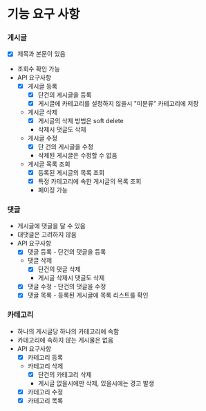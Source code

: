 # 기능 요구 사항

### 게시글

- [x] 제목과 본문이 있음
- 조회수 확인 가능
- API 요구사항
    - [x] 게시글 등록
        - [x] 단건의 게시글을 등록
        - [x] 게시글에 카테고리를 설정하지 않을시 "미분류" 카테고리에 저장
    - 게시글 삭제
        - [x] 게시글의 삭제 방법은 soft delete
        - 삭제시 댓글도 삭제
    - 게시글 수정
        - [x] 단 건의 게시글을 수정
        - 삭제된 게시글은 수정할 수 없음
    - 게시글 목록 조회
        - [x] 등록된 게시글의 목록 조회
        - [x] 특정 카테고리에 속한 게시글의 목록 조회
        - 페이징 가능

### 댓글

- 게시글에 댓글을 달 수 있음
- 대댓글은 고려하지 않음
- API 요구사항
    - [x] 댓글 등록 - 단건의 댓글을 등록
    - 댓글 삭제
        - [x] 단건의 댓글 삭제
        - 게시글 삭제시 댓글도 삭제
    - [x] 댓글 수정 - 단건의 댓글을 수정
    - [x] 댓글 목록 - 등록된 게시글에 목록 리스트를 확인

### 카테고리

- 하나의 게시글당 하나의 카테고리에 속함
- 카테고리에 속하지 않는 게시물은 없음
- API 요구사항
    - [x] 카테고리 등록
    - 카테고리 삭제
        - [x] 단건의 카테고리 삭제
        - 게시글 없을시에만 삭제, 있을시에는 경고 발생
    - [x] 카테고리 수정
    - [x] 카테고리 목록